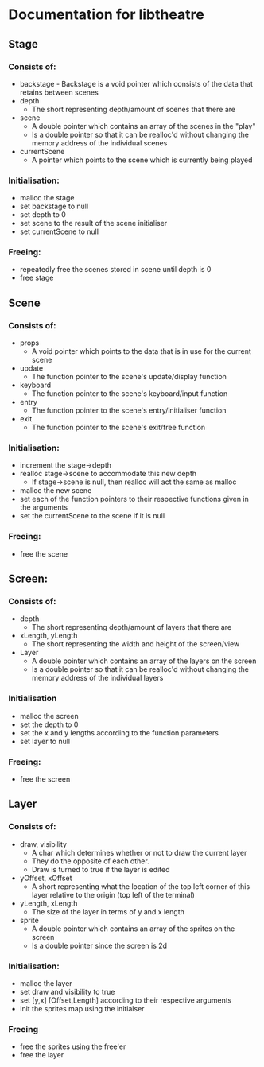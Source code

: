 # Documentation for libtheatre

## Stage
### Consists of:
+	 backstage
	-	Backstage is a void pointer which consists of the data that retains between scenes
+	depth
	-	The short representing depth/amount of scenes that there are
+	scene
	-	A double pointer which contains an array of the scenes in the "play"
	-	Is a double pointer so that it can be realloc'd without changing the memory address of the individual scenes
+ 	currentScene
	-	A pointer which points to the scene which is currently being played

### Initialisation:
+	malloc the stage
+	set backstage to null
+	set depth to 0
+ 	set scene to the result of the scene initialiser
+	set currentScene to null

### Freeing:
+	repeatedly free the scenes stored in scene until depth is 0
+	free stage

## Scene
### Consists of:
+	props
	-	A void pointer which points to the data that is in use for the current scene
+	update
	-	The function pointer to the scene's update/display function
+	keyboard
	-	The function pointer to the scene's keyboard/input function
+	entry
	-	The function pointer to the scene's entry/initialiser function
+	exit
	-	The function pointer to the scene's exit/free function

### Initialisation:
+	increment the stage->depth
+	realloc stage->scene to accommodate this new depth
	-	If stage->scene is null, then realloc will act the same as malloc
+	malloc the new scene
+	set each of the function pointers to their respective functions given in the arguments
+	set the currentScene to the scene if it is null

### Freeing:
+	free the scene

## Screen:
### Consists of:
+	depth
	-	The short representing depth/amount of layers that there are
+	xLength, yLength
	-	The short representing the width and height of the screen/view
+	Layer
	-	A double pointer which contains an array of the layers on the screen
	-	Is a double pointer so that it can be realloc'd without changing the memory address of the individual layers

### Initialisation
+	malloc the screen
+	set the depth to 0
+	set the x and y lengths according to the function parameters
+ 	set layer to null

### Freeing:
+	free the screen

## Layer
### Consists of:
+	draw, visibility
	-	A char which determines whether or not to draw the current layer
	-	They do the opposite of each other. 
	-	Draw is turned to true if the layer is edited
+	yOffset, xOffset
	-	A short representing what the location of the top left corner of this layer relative to the origin (top left of the terminal)
+	yLength, xLength
	-	The size of the layer in terms of y and x length
+	sprite
	-	A double pointer which contains an array of the sprites on the screen
	-	Is a double pointer since the screen is 2d

### Initialisation:
+	malloc the layer
+	set draw and visibility to true
+	set \[y,x\] \[Offset,Length\] according to their respective arguments
+	init the sprites map using the initialser

### Freeing
+	free the sprites using the free'er
+	free the layer


